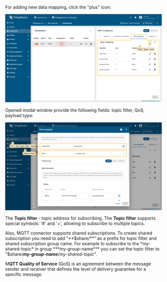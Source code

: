 For adding new data mapping, click the "plus" icon:

![image](/images/gateway/mqtt-connector/data-mapping-basic-section-1-ce.png)

Opened modal window provide the following fields: topic filter, QoS, payload type:

![image](/images/gateway/mqtt-connector/data-mapping-basic-section-2-ce.png)

The **Topic filter** - topic address for subscribing. The **Topic filter** supports special symbols: '#' and '+', allowing to subscribe to multiple topics.

Also, MQTT connector supports shared subscriptions. 
To create shared subscription you need to add "**$share/**" as a prefix for topic filter and shared subscription group name. 
For example to subscribe to the *my-shared-topic* in group ***my-group-name*** you can set the topic filter to "$share/***my-group-name***/*my-shared-topic*".

M**QTT Quality of Service** (QoS) is an agreement between the message sender and receiver that defines the level of delivery guarantee for a specific message.